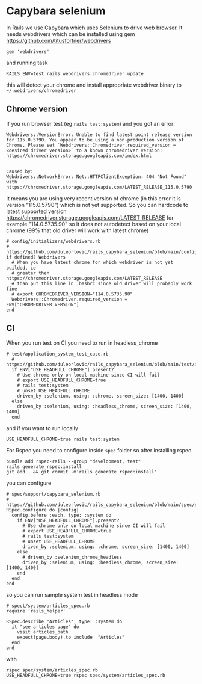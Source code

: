 # Capybara selenium

In Rails we use Capybara which uses Selenium to drive web browser. It needs
webdrivers which can be installed using gem https://github.com/titusfortner/webdrivers

```
gem 'webdrivers'
```
and running task

```
RAILS_ENV=test rails webdrivers:chromedriver:update
```
this will detect your chrome and install appropriate webdriver binary to
`~/.webdrivers/chromedriver`


## Chrome version

If you run browser test (eg `rails test:system`) and you got an error:
```
Webdrivers::VersionError: Unable to find latest point release version for 115.0.5790. You appear to be using a non-production version of Chrome. Please set `Webdrivers::Chromedriver.required_version = <desired driver version>` to a known chromedriver version: https://chromedriver.storage.googleapis.com/index.html


Caused by:
Webdrivers::NetworkError: Net::HTTPClientException: 404 "Not Found" with https://chromedriver.storage.googleapis.com/LATEST_RELEASE_115.0.5790
```

It means you are using very recent version of chrome (in this error it is
version "115.0.5790") which is not yet supported.
So you can hardcode to latest supported version
https://chromedriver.storage.googleapis.com/LATEST_RELEASE for example
"114.0.5735.90" so it does not autodetect based on your local chrome (99% that
old driver will work with latest chrome)
~~~
# config/initializers/webdrivers.rb
# https://github.com/duleorlovic/rails_capybara_selenium/blob/main/config/initializers/webdrivers.rb
if defined? Webdrivers
  # When you have latest chrome for which webdriver is not yet builded, ie
  # greater then https://chromedriver.storage.googleapis.com/LATEST_RELEASE
  # than put this line in .bashrc since old driver will probably work fine
  # export CHROMEDRIVER_VERSION="114.0.5735.90"
  Webdrivers::Chromedriver.required_version = ENV["CHROMEDRIVER_VERSION"]
end
~~~

## CI

When you run test on CI you need to run in headless_chrome

```
# test/application_system_test_case.rb
  # https://github.com/duleorlovic/rails_capybara_selenium/blob/main/test/application_system_test_case.rb
  if ENV["USE_HEADFULL_CHROME"].present?
    # Use chrome only on local machine since CI will fail
    # export USE_HEADFULL_CHROME=true
    # rails test:system
    # unset USE_HEADFULL_CHROME
    driven_by :selenium, using: :chrome, screen_size: [1400, 1400]
  else
    driven_by :selenium, using: :headless_chrome, screen_size: [1400, 1400]
  end
```

and if you want to run locally
```
USE_HEADFULL_CHROME=true rails test:system
```

For Rspec you need to configure inside `spec` folder so after installing rspec

```
bundle add rspec-rails --group "development, test"
rails generate rspec:install
git add . && git commit -m'rails generate rspec:install'
```

you can configure

```
# spec/support/capybara_selenium.rb
# https://github.com/duleorlovic/rails_capybara_selenium/blob/main/spec/support/capybara_selenium.rb
RSpec.configure do |config|
  config.before :each, type: :system do
    if ENV["USE_HEADFULL_CHROME"].present?
      # Use chrome only on local machine since CI will fail
      # export USE_HEADFULL_CHROME=true
      # rails test:system
      # unset USE_HEADFULL_CHROME
      driven_by :selenium, using: :chrome, screen_size: [1400, 1400]
    else
      # driven_by :selenium_chrome_headless
      driven_by :selenium, using: :headless_chrome, screen_size: [1400, 1400]
    end
  end
end
```
so you can run sample system test in headless mode
```
# spect/system/articles_spec.rb
require 'rails_helper'

RSpec.describe "Articles", type: :system do
  it "see articles page" do
    visit articles_path
    expect(page.body).to include  "Articles"
  end
end
```

with
```
rspec spec/system/articles_spec.rb
USE_HEADFULL_CHROME=true rspec spec/system/articles_spec.rb
```
